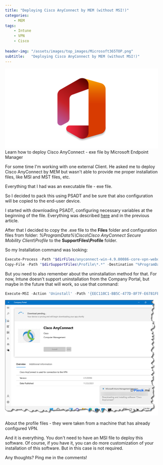 ```yaml
---
title: "Deploying Cisco AnyConnect by MEM (without MSI!)"
categories:
    - MEM
tags:
    - Intune
    - VPN
    - Cisco

header-img: "/assets/images/top_images/Microsoft365TOP.png"
subtitle:   "Deploying Cisco AnyConnect by MEM (without MSI!)"
---
```

![Deploying Cisco AnyConnect by MEM (without MSI!)](/assets/images/top_images/Microsoft365TOP.png)Learn how to deploy Cisco AnyConnect - exe file by Microsoft Endpoint Manager

For some time I'm working with one external Client. He asked me to deploy Cisco AnyConnect by MEM but wasn't able to provide me proper installation files, like MSI and MST files, etc.

Everything that I had was an executable file - exe file.

So I decided to pack this using PSADT and be sure that also configuration will be copied to the end-user device.

I started with downloading PSADT, configuring necessary variables at the beginning of the file. Everything was described [here](https://www.piesik.me/2021/06/13/DeploySynologyVPNusingPSADT/#) and in the previous article.

After that I decided to copy the .exe file to the **Files** folder and configuration files from folder: *%ProgramData%\Cisco\Cisco AnyConnect Secure Mobility Client\Profile* to the **SupportFiles\Profile** folder.

So my Installation command was looking:

```powershell
Execute-Process -Path "$dirFiles/anyconnect-win-4.9.00086-core-vpn-webdeploy-k9.exe" -Parameters "/qn"
Copy-File -Path "$dirSupportFiles\Profile\*.*" -Destination "%ProgramData%\Cisco\Cisco AnyConnect Secure Mobility Client\Profile"
```

But you need to also remember about the uninstallation method for that. For now, Intune doesn't support uninstallation from the Company Portal, but maybe in the future that will work, so use that command:

```powershell
Execute-MSI -Action 'Uninstall' -Path '{EEC110C1-BB5C-477D-8F7F-E6781FBA2F18}'
```

![Deploying Cisco AnyConnect by MEM (without MSI!)](/assets/images/posts/2021/CiscoAnyConnectByIntune/01.png)

About the profile files - they were taken from a machine that has already configured VPN.

And it is everything. You don't need to have an MSI file to deploy this software. Of course, if you have it, you can do more customization of your installation of this software. But in this case is not required.

Any thoughts? Ping me in the comments!
